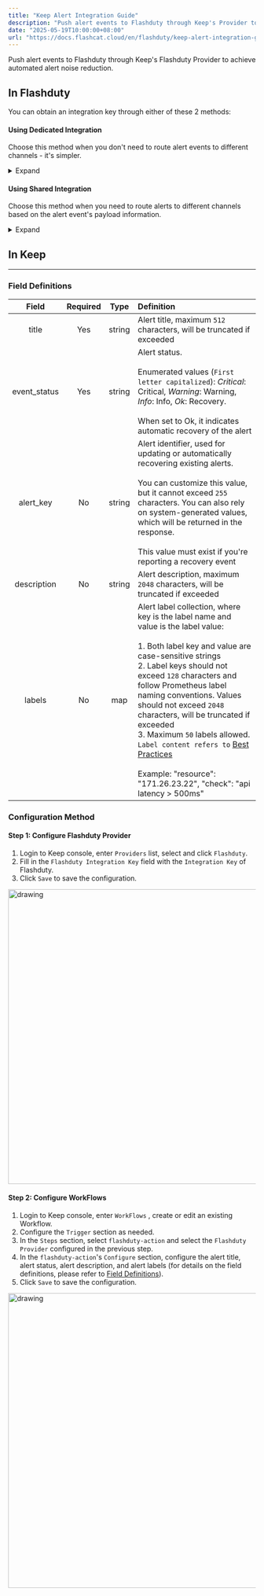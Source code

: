 ```yaml
---
title: "Keep Alert Integration Guide"
description: "Push alert events to Flashduty through Keep's Provider to achieve automated alert noise reduction."
date: "2025-05-19T10:00:00+08:00"
url: "https://docs.flashcat.cloud/en/flashduty/keep-alert-integration-guide"
---
```


Push alert events to Flashduty through Keep's Flashduty Provider to achieve automated alert noise reduction.

<div class="hide">

## In Flashduty

You can obtain an integration key through either of these 2 methods:

#### Using Dedicated Integration

Choose this method when you don't need to route alert events to different channels - it's simpler.

<details>
  <summary>Expand</summary>
  
  1. Enter the Flashduty console, select **Channel**, and go to a specific channel's details page
  2. Select the **Integrations** tab, click **Add Integration** to enter the integration page
  3. Choose **Keep** integration, click **Save** to generate a card
  4. Click the generated card to view the **Integration Key**, copy it for later use, and you're done
    
</details>

#### Using Shared Integration

Choose this method when you need to route alerts to different channels based on the alert event's payload information.

<details>
  <summary>Expand</summary>
  
  1. Enter the Flashduty console, select **Integration Center=>Alert Events** to access the integration selection page
  2. Select **Keep** integration:
        - **Integration Name**: Define a name for this integration
  3. Configure default routing and select the corresponding channel (after the integration is created, you can go to `Route` to configure more routing rules)
  4. Click **Save** and copy the newly generated **Integration Key** for later use
  5. Done
    
</details>
</div>


## In Keep
---

### Field Definitions

Field|Required|Type|Definition
:-:|:-:|:-:|:---
| title       | Yes   | string | Alert title, maximum `512` characters, will be truncated if exceeded
| event_status | Yes   | string | Alert status.<br><br>Enumerated values (`First letter capitalized`): *Critical*: Critical, *Warning*: Warning, *Info*: Info, *Ok*: Recovery.<br><br>When set to Ok, it indicates automatic recovery of the alert
| alert_key    | No   | string | Alert identifier, used for updating or automatically recovering existing alerts.<br><br>You can customize this value, but it cannot exceed `255` characters. You can also rely on system-generated values, which will be returned in the response.<br><br>This value must exist if you're reporting a recovery event
| description  | No   | string | Alert description, maximum `2048` characters, will be truncated if exceeded
| labels       | No   | map    | Alert label collection, where key is the label name and value is the label value:<br><br>1. Both label key and value are case-sensitive strings<br>2. Label keys should not exceed `128` characters and follow Prometheus label naming conventions. Values should not exceed `2048` characters, will be truncated if exceeded<br>3. Maximum `50` labels allowed. `Label content refers to` [Best Practices](#best-practices)<br><br>Example: "resource": "171.26.23.22", "check": "api latency > 500ms"
    


### Configuration Method

#### Step 1: Configure Flashduty Provider
1. Login to Keep console, enter `Providers` list, select and click `Flashduty`.
2. Fill in the `Flashduty Integration Key` field with the `Integration Key` of Flashduty.
3. Click `Save` to save the configuration.

<img alt="drawing" width="600" src="https://download.flashcat.cloud/flashduty/doc/en/fd/keep-1.png" />

#### Step 2: Configure WorkFlows
1. Login to Keep console, enter `WorkFlows` , create or edit an existing Workflow.
2. Configure the `Trigger` section as needed.
3. In the `Steps` section, select `flashduty-action` and select the `Flashduty Provider` configured in the previous step.
4. In the `flashduty-action`'s `Configure` section, configure the alert title, alert status, alert description, and alert labels (for details on the field definitions, please refer to [Field Definitions](#field-definitions)).
5. Click `Save` to save the configuration.


<img alt="drawing" width="600" src="https://download.flashcat.cloud/flashduty/doc/en/fd/keep-2.png" />

